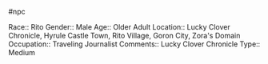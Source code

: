 #npc 

Race:: Rito
Gender:: Male
Age:: Older Adult
Location:: Lucky Clover Chronicle, Hyrule Castle Town, Rito Village, Goron City, Zora's Domain
Occupation:: Traveling Journalist
Comments:: Lucky Clover Chronicle
Type:: Medium
